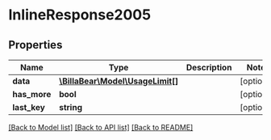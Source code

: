 # InlineResponse2005

## Properties
Name | Type | Description | Notes
------------ | ------------- | ------------- | -------------
**data** | [**\BillaBear\Model\UsageLimit[]**](UsageLimit.md) |  | [optional] 
**has_more** | **bool** |  | [optional] 
**last_key** | **string** |  | [optional] 

[[Back to Model list]](../../README.md#documentation-for-models) [[Back to API list]](../../README.md#documentation-for-api-endpoints) [[Back to README]](../../README.md)


